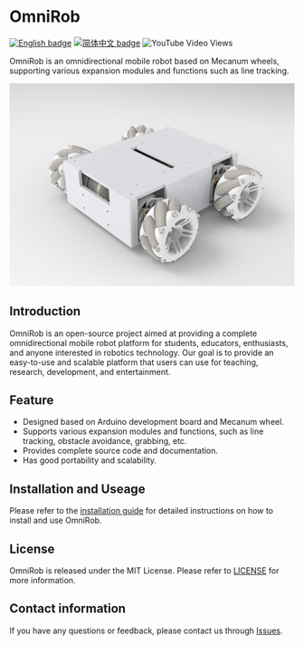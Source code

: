 # OmniRob

[![English badge](https://img.shields.io/badge/%E8%8B%B1%E6%96%87-English-blue)](./README.md)
[![简体中文 badge](https://img.shields.io/badge/%E7%AE%80%E4%BD%93%E4%B8%AD%E6%96%87-Simplified%20Chinese-green)](./README-zh_cn.md)
![YouTube Video Views](https://img.shields.io/youtube/views/084VByHCzTs)

OmniRob is an omnidirectional mobile robot based on Mecanum wheels, supporting various expansion modules and functions such as line tracking.

![Untitled](image/1.png)

Introduction
--

OmniRob is an open-source project aimed at providing a complete omnidirectional mobile robot platform for students, educators, enthusiasts, and anyone interested in robotics technology. Our goal is to provide an easy-to-use and scalable platform that users can use for teaching, research, development, and entertainment.

Feature
--

* Designed based on Arduino development board and Mecanum wheel.
* Supports various expansion modules and functions, such as line tracking, obstacle avoidance, grabbing, etc.
* Provides complete source code and documentation.
* Has good portability and scalability.

Installation and Useage
--

Please refer to the [installation guide](https://github.com/CassiusXiang/OmniRob/blob/main/Installation.md) for detailed instructions on how to install and use OmniRob.

License
---

OmniRob is released under the MIT License. Please refer to [LICENSE](https://github.com/CassiusXiang/OmniRob/blob/main/LICENSE) for more information.

Contact information
----

If you have any questions or feedback, please contact us through [Issues](https://github.com/CassiusXiang/OmniRob/issues).
